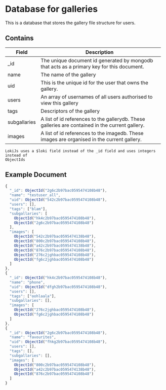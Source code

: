 # Database for galleries

This is a database that stores the gallery file structure for users.

Contains
-------------
| Field | Description|
|-------|------------|
| _id | The unique document id generated by mongodb that acts as a primary key for this document. |
| name | The name of the gallery |
| uid | This is the unique id for the user that owns the gallery. |
| users | An array of usernames of all users authorised to view this gallery |
| tags | Descriptors of the gallery |
| subgallaries | A list of id references to the gallerydb. These  galleries are contained in the current gallery. |
| images | A list of id references to the imagedb. These images are organised in the current gallery. |

```
LokiJs uses a $loki field instead of the _id field and uses integers instead of
ObjectIds
```

Example Document
----------------
```js
{
  "_id": ObjectId("2g6c2b97bac0595474108b48"),
  "name": "testuser_all",
  "uid": ObjectId("542c2b97bac0595474108b48"),
  "users": [],
  "tags": ["blam"],
  "subgallaries": [
    ObjectId("hk4c2b97bac0595474108b48"),
    ObjectId("2g6c2b97bac0595474108b48")
  ],
  "images": [
    ObjectId("542c2b97bac0595474138b48"),
    ObjectId("800c2b97bac0595474108b48"),
    ObjectId("a42c2b97bac0595474138b48"),
    ObjectId("876c2b97bac0595474108b48"),
    ObjectId("276c2jghbac0595474108b48"),
    ObjectId("fg6c2jghbac0595474108b48")
  ]
},
{
  "_id": ObjectId("hk4c2b97bac0595474108b48"),
  "name": "phone",
  "uid": ObjectId("dfgh2b97bac0595474108b48"),
  "users": [],
  "tags": ["oohlaala"],
  "subgallaries": [],
  "images": [
    ObjectId("276c2jghbac0595474108b48"),
    ObjectId("fg6c2jghbac0595474108b48")
  ]
},
{
  "_id": ObjectId("2g6c2b97bac0595474108b48"),
  "name": "favourites",
  "uid": ObjectId("fhkg2b97bac0595474108b48"),
  "users": [],
  "tags": [],
  "subgallaries": [],
  "images": [
    ObjectId("800c2b97bac0595474108b48"),
    ObjectId("a42c2b97bac0595474138b48"),
    ObjectId("876c2b97bac0595474108b48")
  ]
}
```
